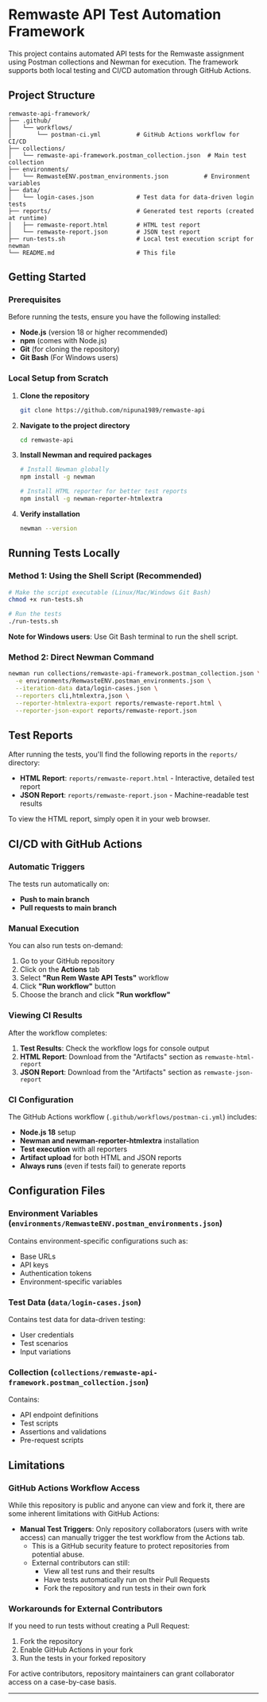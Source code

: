 # Remwaste API Test Automation Framework

This project contains automated API tests for the Remwaste assignment using Postman collections and Newman for execution. The framework supports both local testing and CI/CD automation through GitHub Actions.

## Project Structure

```
remwaste-api-framework/
├── .github/
│   └── workflows/
│       └── postman-ci.yml          # GitHub Actions workflow for CI/CD
├── collections/
│   └── remwaste-api-framework.postman_collection.json  # Main test collection
├── environments/
│   └── RemwasteENV.postman_environments.json          # Environment variables
├── data/
│   └── login-cases.json            # Test data for data-driven login tests
├── reports/                        # Generated test reports (created at runtime)
│   ├── remwaste-report.html        # HTML test report
│   └── remwaste-report.json        # JSON test report
├── run-tests.sh                    # Local test execution script for newman
└── README.md                       # This file
```

## Getting Started

### Prerequisites

Before running the tests, ensure you have the following installed:

- **Node.js** (version 18 or higher recommended)
- **npm** (comes with Node.js)
- **Git** (for cloning the repository)
- **Git Bash** (For Windows users)

### Local Setup from Scratch

1. **Clone the repository**
   ```bash
   git clone https://github.com/nipuna1989/remwaste-api
   ```

2. **Navigate to the project directory**
   ```bash
   cd remwaste-api
   ```

3. **Install Newman and required packages**
   ```bash
   # Install Newman globally
   npm install -g newman
   
   # Install HTML reporter for better test reports
   npm install -g newman-reporter-htmlextra
   ```

4. **Verify installation**
   ```bash
   newman --version
   ```

## Running Tests Locally

### Method 1: Using the Shell Script (Recommended)

```bash
# Make the script executable (Linux/Mac/Windows Git Bash)
chmod +x run-tests.sh

# Run the tests
./run-tests.sh
```

**Note for Windows users**: Use Git Bash terminal to run the shell script.

### Method 2: Direct Newman Command

```bash
newman run collections/remwaste-api-framework.postman_collection.json \
  -e environments/RemwasteENV.postman_environments.json \
  --iteration-data data/login-cases.json \
  --reporters cli,htmlextra,json \
  --reporter-htmlextra-export reports/remwaste-report.html \
  --reporter-json-export reports/remwaste-report.json
```

## Test Reports

After running the tests, you'll find the following reports in the `reports/` directory:

- **HTML Report**: `reports/remwaste-report.html` - Interactive, detailed test report
- **JSON Report**: `reports/remwaste-report.json` - Machine-readable test results

To view the HTML report, simply open it in your web browser.

## CI/CD with GitHub Actions

### Automatic Triggers

The tests run automatically on:
- **Push to main branch**
- **Pull requests to main branch**

### Manual Execution

You can also run tests on-demand:

1. Go to your GitHub repository
2. Click on the **Actions** tab
3. Select **"Run Rem Waste API Tests"** workflow
4. Click **"Run workflow"** button
5. Choose the branch and click **"Run workflow"**

### Viewing CI Results

After the workflow completes:

1. **Test Results**: Check the workflow logs for console output
2. **HTML Report**: Download from the "Artifacts" section as `remwaste-html-report`
3. **JSON Report**: Download from the "Artifacts" section as `remwaste-json-report`

### CI Configuration

The GitHub Actions workflow (`.github/workflows/postman-ci.yml`) includes:

- **Node.js 18** setup
- **Newman and newman-reporter-htmlextra** installation
- **Test execution** with all reporters
- **Artifact upload** for both HTML and JSON reports
- **Always runs** (even if tests fail) to generate reports

## Configuration Files

### Environment Variables (`environments/RemwasteENV.postman_environments.json`)

Contains environment-specific configurations such as:
- Base URLs
- API keys
- Authentication tokens
- Environment-specific variables

### Test Data (`data/login-cases.json`)

Contains test data for data-driven testing:
- User credentials
- Test scenarios
- Input variations

### Collection (`collections/remwaste-api-framework.postman_collection.json`)

Contains:
- API endpoint definitions
- Test scripts
- Assertions and validations
- Pre-request scripts


## Limitations

### GitHub Actions Workflow Access
While this repository is public and anyone can view and fork it, there are some inherent limitations with GitHub Actions:

- **Manual Test Triggers**: Only repository collaborators (users with write access) can manually trigger the test workflow from the Actions tab.
  - This is a GitHub security feature to protect repositories from potential abuse.
  - External contributors can still:
    - View all test runs and their results
    - Have tests automatically run on their Pull Requests
    - Fork the repository and run tests in their own fork

### Workarounds for External Contributors
If you need to run tests without creating a Pull Request:
1. Fork the repository
2. Enable GitHub Actions in your fork
3. Run the tests in your forked repository

For active contributors, repository maintainers can grant collaborator access on a case-by-case basis.

---